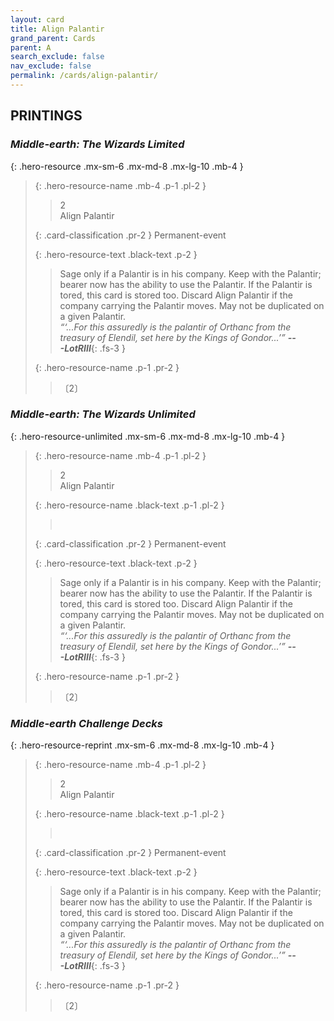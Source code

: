 ```yaml
---
layout: card
title: Align Palantir
grand_parent: Cards
parent: A
search_exclude: false
nav_exclude: false
permalink: /cards/align-palantir/
---
```


## PRINTINGS


### _Middle-earth: The Wizards Limited_

{: .hero-resource .mx-sm-6 .mx-md-8 .mx-lg-10 .mb-4 }
> {: .hero-resource-name .mb-4 .p-1 .pl-2 }
> > <div class="card-mp">2</div>
> > <div class="card-name">Align Palantir</div>
>
> {: .card-classification .pr-2 }
> Permanent-event
>
> {: .hero-resource-text .black-text .p-2 }
> > Sage only if a Palantir is in his company. Keep with the Palantir; bearer now has the ability to use the Palantir. If the Palantir is tored, this card is stored too. Discard Align Palantir if the company carrying the Palantir moves. May not be duplicated on a given Palantir. <br>_“‘...For this assuredly is the palantir of Orthanc from the treasury of Elendil, set here by the Kings of Gondor...’”_ ***---&#65279;LotRIII***{: .fs-3 } 
> 
> {: .hero-resource-name .p-1 .pr-2 }
> > <div class="card-shield"></div>
> > <div class="card-corruption">〔2〕</div>

### _Middle-earth: The Wizards Unlimited_

{: .hero-resource-unlimited .mx-sm-6 .mx-md-8 .mx-lg-10 .mb-4 }
> {: .hero-resource-name .mb-4 .p-1 .pl-2 }
> > <div class="card-mp">2</div>
> > <div class="card-name">Align Palantir</div>
>
> {: .hero-resource-name .black-text .p-1 .pl-2 }
> > &nbsp;
>
> {: .card-classification .pr-2 }
> Permanent-event
>
> {: .hero-resource-text .black-text .p-2 }
> > Sage only if a Palantir is in his company. Keep with the Palantir; bearer now has the ability to use the Palantir. If the Palantir is tored, this card is stored too. Discard Align Palantir if the company carrying the Palantir moves. May not be duplicated on a given Palantir. <br>_“‘...For this assuredly is the palantir of Orthanc from the treasury of Elendil, set here by the Kings of Gondor...’”_ ***---&#65279;LotRIII***{: .fs-3 } 
> 
> {: .hero-resource-name .p-1 .pr-2 }
> > <div class="card-shield"></div>
> > <div class="card-corruption">〔2〕</div>

### _Middle-earth Challenge Decks_

{: .hero-resource-reprint .mx-sm-6 .mx-md-8 .mx-lg-10 .mb-4 }
> {: .hero-resource-name .mb-4 .p-1 .pl-2 }
> > <div class="card-mp">2</div>
> > <div class="card-name">Align Palantir</div>
>
> {: .hero-resource-name .black-text .p-1 .pl-2 }
> > &nbsp;
>
> {: .card-classification .pr-2 }
> Permanent-event
>
> {: .hero-resource-text .black-text .p-2 }
> > Sage only if a Palantir is in his company. Keep with the Palantir; bearer now has the ability to use the Palantir. If the Palantir is tored, this card is stored too. Discard Align Palantir if the company carrying the Palantir moves. May not be duplicated on a given Palantir. <br>_“‘...For this assuredly is the palantir of Orthanc from the treasury of Elendil, set here by the Kings of Gondor...’”_ ***---&#65279;LotRIII***{: .fs-3 } 
> 
> {: .hero-resource-name .p-1 .pr-2 }
> > <div class="card-shield"></div>
> > <div class="card-corruption">〔2〕</div>
